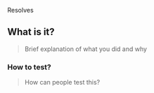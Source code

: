 Resolves 

## What is it?

> Brief explanation of what you did and why

### How to test?

> How can people test this?